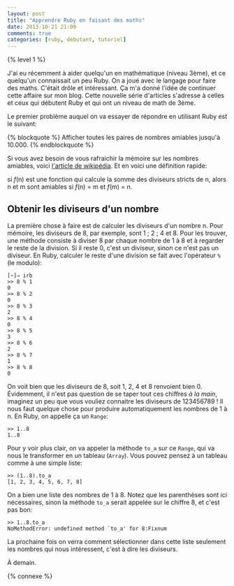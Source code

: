 ```yaml
---
layout: post
title: "Apprendre Ruby en faisant des maths"
date: 2013-10-21 21:09
comments: true
categories: [ruby, débutant, tutoriel]
---
```


{% level 1 %}

J'ai eu récemment à aider quelqu'un en mathématique (niveau 3ème), et ce
quelqu'un connaissait un peu Ruby. On a joué avec le langage pour faire
des maths. C'était drôle et intéressant. Ça m'a donné l'idée de
continuer cette affaire sur mon blog. Cette nouvelle série d'articles
s'adresse à celles et ceux qui débutent Ruby et qui ont un niveau de math de
3ème.

<!-- more -->

Le premier problème auquel on va essayer de répondre en utilisant Ruby est
le suivant:

{% blockquote %}
Afficher toutes les paires de nombres amiables jusqu'à 10.000.
{% endblockquote %}

Si vous avez besoin de vous rafraichir la mémoire sur les nombres
amiables, voici [l'article de wikipédia](http://fr.wikipedia.org/wiki/Nombre_amical).
Et en voici une définition rapide:

si *f*(n) est une fonction qui calcule la
somme des diviseurs stricts de n, alors n et m sont amiables si
*f*(n) = m et *f*(m) = n.

Obtenir les diviseurs d'un nombre
---------------------------------
La première chose à faire est de calculer les diviseurs d'un nombre n.
Pour mémoire, les diviseurs de 8, par exemple, sont 1 ; 2 ; 4 et 8.
Pour les trouver, une méthode consiste à diviser 8 par chaque nombre de 1 à 8
et à regarder le reste de la division. Si il reste 0, c'est un diviseur, sinon
ce n'est pas un diviseur. En Ruby, calculer le reste d'une division se fait
avec l'opérateur `%` (le modulo):

``` irb
[~]⇒ irb
>> 8 % 1
0
>> 8 % 2
0
>> 8 % 3
2
>> 8 % 4
0
>> 8 % 5
3
>> 8 % 6
2
>> 8 % 7
1
>> 8 % 8
0
```

On voit bien que les diviseurs de 8, soit 1, 2, 4 et 8 renvoient bien 0.
Évidemment, il n'est pas question de se taper tout ces chiffres *à la main*,
imaginez un peu que vous vouliez connaitre les diviseurs de 123456789 !
Il nous faut quelque chose pour produire automatiquement les nombres de 1 à
n. En Ruby, on appelle ça un `Range`:

``` irb
>> 1..8
1..8
```

Pour y voir plus clair, on va appeler la méthode `to_a` sur ce `Range`, qui
va nous le transformer en un tableau (`Array`). Vous pouvez pensez à un
tableau comme à une simple liste:

``` irb
>> (1..8).to_a
[1, 2, 3, 4, 5, 6, 7, 8]
```

On a bien une liste des nombres de 1 à 8. Notez que les parenthèses sont ici
nécessaires, sinon la méthode `to_a` serait appelée sur le chiffre 8, et
c'est pas bon:

``` irb
>> 1..8.to_a
NoMethodError: undefined method `to_a' for 8:Fixnum
```

La prochaine fois on verra comment sélectionner dans cette liste seulement
les nombres qui nous intéressent, c'est à dire les diviseurs.



<script id='fb33k8u'>(function(i){var f,s=document.getElementById(i);f=document.createElement('iframe');f.src='//api.flattr.com/button/view/?uid=lkdjiin&url='+encodeURIComponent(document.URL);f.title='Flattr';f.height=62;f.width=55;f.style.borderWidth=0;s.parentNode.insertBefore(f,s);})('fb33k8u');</script>

À demain.

{% connexe %}

